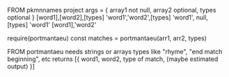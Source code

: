 FROM pkmnnames project
args = {
    array1 not null, array2 optional, types optional
}
[word1],[word2],[types]
'word1','word2',[types]
'word1', null, [types]
'word1'
[word1],'word2'


require(portmantaeu)
const matches = portmantaeu(arr1, arr2, types)

FROM portmantaeu
needs strings or arrays
types like "rhyme", "end match beginning", etc
returns [{
    word1, word2, type of match, (maybe estimated output)
}]